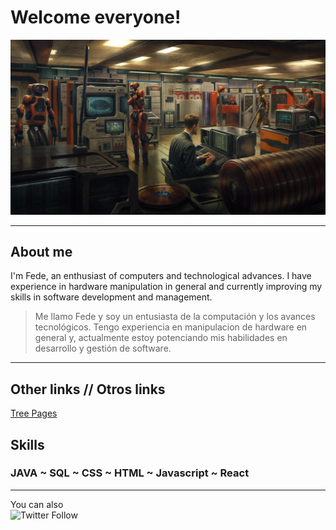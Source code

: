 # Welcome everyone!

![Fede Iacono - Learning Web Proggramming](https://raw.githubusercontent.com/FedeiaTech/FedeiaTech/master/assets/1-enhanced.png)

***

## About me

I'm Fede, an enthusiast of computers and technological advances. I have experience in hardware manipulation in general and currently improving my skills in software development and management.

> Me llamo Fede y soy un entusiasta de la computación y los avances tecnológicos. Tengo experiencia en manipulacion de hardware en general y, actualmente estoy potenciando mis habilidades en desarrollo y gestión de software.

***
## Other links // Otros links

[Tree Pages](https://linktr.ee/fedeiaco)


## Skills

### JAVA  ~  SQL  ~  CSS  ~  HTML  ~  Javascript  ~  React

***

You can also    
      ![Twitter Follow](https://img.shields.io/twitter/follow/Fedelbt?style=social)
